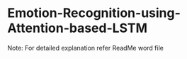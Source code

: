 # Emotion-Recognition-using-Attention-based-LSTM

Note: For detailed explanation refer ReadMe word file 
